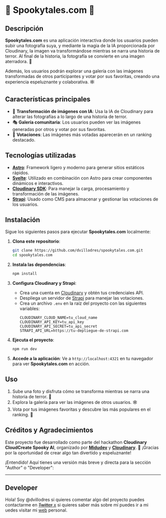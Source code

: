 # 🎃 Spookytales.com 👻

## Descripción

**Spookytales.com** es una aplicación interactiva donde los usuarios pueden subir una fotografía suya, y mediante la magia de la IA proporcionada por Cloudinary, la imagen va transformándose mientras se narra una historia de terror. Al final de la historia, la fotografía se convierte en una imagen aterradora. 👹

Además, los usuarios podrán explorar una galería con las imágenes transformadas de otros participantes y votar por sus favoritas, creando una experiencia espeluznante y colaborativa. 🕸️

## Características principales

- 🧙 **Transformación de imágenes con IA**: Usa la IA de Cloudinary para alterar las fotografías a lo largo de una historia de terror.
- 🎭 **Galería comunitaria**: Los usuarios pueden ver las imágenes generadas por otros y votar por sus favoritas.
- 🧛 **Votaciones**: Las imágenes más votadas aparecerán en un ranking destacado.

## Tecnologías utilizadas

- [**Astro**](https://astro.build/): Framework ligero y moderno para generar sitios estáticos rápidos.
- [**Svelte**](https://svelte.dev/): Utilizado en combinación con Astro para crear componentes dinámicos e interactivos.
- [**Cloudinary SDK**](https://cloudinary.com/documentation): Para manejar la carga, procesamiento y transformación de las imágenes.
- [**Strapi**](https://strapi.io/): Usado como CMS para almacenar y gestionar las votaciones de los usuarios.

## Instalación

Sigue los siguientes pasos para ejecutar **Spookytales.com** localmente:

1. **Clona este repositorio**:
   ```bash
   git clone https://github.com/dvillodres/spookytales.com.git
   cd spookytales.com
   ```

2. **Instala las dependencias**:
   ```bash
   npm install
   ```

3. **Configura Cloudinary y Strapi**:

    - Crea una cuenta en [Cloudinary](https://cloudinary.com) y obtén tus credenciales API.
    - Despliega un servidor de [Strapi](https://strapi.io) para manejar las votaciones.
    - Crea un archivo `.env` en la raíz del proyecto con las siguientes variables:
      ```
      CLOUDINARY_CLOUD_NAME=tu_cloud_name
      CLOUDINARY_API_KEY=tu_api_key
      CLOUDINARY_API_SECRET=tu_api_secret
      STRAPI_API_URL=https://tu-depliegue-de-strapi.com
      ```

4. **Ejecuta el proyecto**:
   ```bash
   npm run dev
   ```

5. **Accede a la aplicación**: Ve a `http://localhost:4321` en tu navegador para ver **Spookytales.com** en acción.

## Uso

1. Sube una foto y disfruta cómo se transforma mientras se narra una historia de terror. 🎃
2. Explora la galería para ver las imágenes de otros usuarios. 🕸️
3. Vota por tus imágenes favoritas y descubre las más populares en el ranking. 👹

## Créditos y Agradecimientos

Este proyecto fue desarrollado como parte del hackathon **Cloudinary CloudCreate Spooky AI**, organizado por [**Midudev**](https://midu.dev) y [**Cloudinary**](https://cloudinary.com). 🎃 ¡Gracias por la oportunidad de crear algo tan divertido y espeluznante!

¡Entendido! Aquí tienes una versión más breve y directa para la sección "Author" o "Developer":

---

## Developer

Hola! Soy @dvillodres si quieres comentar algo del proyecto puedes contactarme en [~~Twitter~~ x](https://x.com/dvillodres_)  si quieres saber más sobre mí puedes ir a mi uedes visitar mi [web](https://www.d-v.es) personal.

